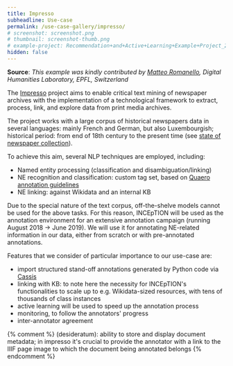 ```yaml
---
title: Impresso
subheadline: Use-case
permalink: /use-case-gallery/impresso/
# screenshot: screenshot.png
# thumbnail: screenshot-thumb.png
# example-project: Recommendation+and+Active+Learning+Example+Project_2018-07-05_1103.zip
hidden: false
---
```


**Source**: <i>This example was kindly contributed by <a href="http://orcid.org/0000-0002-7406-6286">Matteo Romanello</a>,
 Digital Humanities Laboratory, EPFL, Switzerland</i>

The [Impresso][1] project aims to enable critical text mining of newspaper archives with the 
implementation of a technological framework to extract, process, link, and explore data from print 
media archives.

The project works with a large corpus of historical newspapers data in several languages: 
mainly French and German, but also Luxembourgish; historical period: from end of 18th century to the
present time (see [state of newspaper collection][2]).

To achieve this aim, several NLP techniques are employed, including:

* Named entity processing (classification and disambiguation/linking)
* NE recognition and classification: custom tag set, based on [Quaero annotation guidelines][3]
* NE linking: against Wikidata and an internal KB

Due to the special nature of the text corpus, off-the-shelve models cannot be used for the above tasks.
For this reason, INCEpTION will be used as the annotation environment for an extensive annotation
campaign (running August 2018 -> June 2019). We will use it for annotating NE-related information
in our data, either from scratch or with pre-annotated annotations.

Features that we consider of particular importance to our use-case are:

* import structured stand-off annotations generated by Python code via [Cassis][4]
* linking with KB: to note here the necessity for INCEpTION's functionalities to scale up to e.g. 
  Wikidata-sized resources, with tens of thousands of class instances
* active learning will be used to speed up the annotation process
* monitoring, to follow the annotators' progress
* inter-annotator agreement

[1]: https://impresso-project.ch
[2]: https://impresso-project.ch/news/2018/04/17/state-collection-april18.html
[3]: http://www.quaero.org/media/files/bibliographie/quaero-guide-annotation-2011.pdf
[4]: https://github.com/dkpro/dkpro-cassis


{% comment %}
(desideratum): ability to store and display document metadata; in impresso it's crucial to provide the annotator with a link to the IIIF page image to which the document being annotated belongs
{% endcomment %} 
